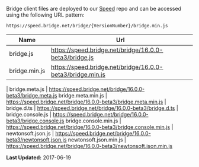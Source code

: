 Bridge client files are deployed to our [Speed](https://github.com/bridgedotnet/Speed/tree/master/bridge) repo and can be accessed using the following URL pattern:

```
https://speed.bridge.net/bridge/{VersionNumber}/bridge.min.js
```

Name | Url
---- | ----
bridge.js | https://speed.bridge.net/bridge/16.0.0-beta3/bridge.js
bridge.min.js | https://speed.bridge.net/bridge/16.0.0-beta3/bridge.min.js
 | 
bridge.meta.js | https://speed.bridge.net/bridge/16.0.0-beta3/bridge.meta.js
bridge.meta.min.js | https://speed.bridge.net/bridge/16.0.0-beta3/bridge.meta.min.js
 | 
bridge.d.ts | https://speed.bridge.net/bridge/16.0.0-beta3/bridge.d.ts
 | 
bridge.console.js | https://speed.bridge.net/bridge/16.0.0-beta3/bridge.console.js
bridge.console.min.js | https://speed.bridge.net/bridge/16.0.0-beta3/bridge.console.min.js
 | 
newtonsoft.json.js | https://speed.bridge.net/bridge/16.0.0-beta3/newtonsoft.json.js
newtonsoft.json.min.js | https://speed.bridge.net/bridge/16.0.0-beta3/newtonsoft.json.min.js

**Last Updated:** 2017-06-19

